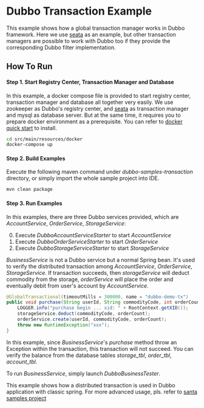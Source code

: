 # Dubbo Transaction Example

This example shows how a global transaction manager works in Dubbo framework. Here we use [seata](https://github.com/seata/seata) as an example, but other transaction managers are possible to work with Dubbo too if they provide the corresponding Dubbo filter implementation.

## How To Run

#### Step 1. Start Registry Center, Transaction Manager and Database

In this example, a docker compose file is provided to start registry center, transaction manager and database all together very easily. We use zookeeper as Dubbo's registry center, and [seata](https://github.com/seata/seata) as transaction manager and mysql as database server. But at the same time, it requires you to prepare docker environment as a prerequisite. You can refer to [docker quick start](https://www.docker.com/get-started) to install.

```bash
cd src/main/resources/docker
docker-compose up
```

#### Step 2. Build Examples

Execute the following maven command under *dubbo-samples-transaction* directory, or simply import the whole sample project into IDE.

```bash
mvn clean package
```

#### Step 3. Run Examples

In this examples, there are three Dubbo services provided, which are *AccountService*, *OrderService*, *StorageService*:

0. Execute *DubboAccountServiceStarter* to start *AccountService*
0. Execute *DubboOrderServiceStarter* to start *OrderService*
0. Execute *DubboStorageServiceStarter* to start *StorageService*

*BusinessService* is not a Dubbo service but a normal Spring bean. It's used to verify the distributed transaction among *AccountService*, *OrderService*, *StorageService*. If transaction succeeds, then *storageService* will deduct commodity from the storage, *orderService* will place the order and eventually debit from user's account by *AccountService*. 

```java
@GlobalTransactional(timeoutMills = 300000, name = "dubbo-demo-tx")
public void purchase(String userId, String commodityCode, int orderCount) {
    LOGGER.info("purchase begin ... xid: " + RootContext.getXID());
    storageService.deduct(commodityCode, orderCount);
    orderService.create(userId, commodityCode, orderCount);
    throw new RuntimeException("xxx");
}
```

In this example, since *BusinessService*'s *purchase* method throw an Exception within the transaction, this transaction will not succeed. You can verify the balance from the database tables *storage_tbl*, *order_tbl*, *account_tbl*.

To run *BusinessService*, simply launch *DubboBusinessTester*.

This example shows how a distributed transaction is used in Dubbo application with classic spring. For more advanced usage, pls. refer to [santa samples project](https://github.com/seata/seata-samples)
